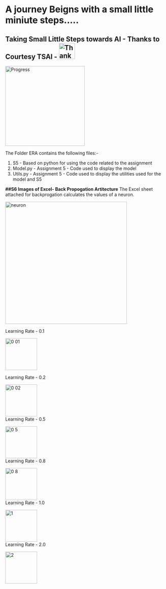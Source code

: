 # A journey Beigns with a small little miniute steps.....
## Taking Small Little Steps towards AI - Thanks to Courtesy TSAI - <img width="50" alt="Thank_you" src="https://github.com/padmanabh275/ERA1/assets/44230428/1b33dd38-a36f-4b9f-bf75-1491cf451c46">


<img width="250" alt="Progress" src="https://github.com/padmanabh275/ERA1/assets/44230428/73983d83-0a18-46ab-8678-08cc0f6b47ed">

The Folder ERA contains the following files:-

1. S5 - Based on python for using the code related to the assignment
2. Model.py - Assignment 5 - Code used to display the model 
3. Utils.py - Assignment 5 - Code used to display the utilities used for the model and S5 



**##S6 Images of Excel- Back Propogation Artitecture** 
The Excel sheet attached for backprogation calculates the values of a neuron. 

<img width="383" alt="neuron" src="https://github.com/padmanabh275/ERA1/assets/44230428/d5532e5c-f83c-430f-adb1-541a9b75af49">


Learning Rate - 0.1


<img width="100" alt="0 01" src="https://github.com/padmanabh275/ERA1/assets/44230428/711c9845-3d26-472d-a231-28cd791d4080"> <br>

Learning Rate - 0.2
       

<img width="100" alt="0 02" src="https://github.com/padmanabh275/ERA1/assets/44230428/d77a5d3c-8eac-4795-b0f3-1dca886ff15e"> <br>
Learning Rate - 0.5
       

<img width="100" alt="0 5" src="https://github.com/padmanabh275/ERA1/assets/44230428/9ed4e66f-4aad-4670-9837-7ca838df7449"> <br>
Learning Rate - 0.8
        

<img width="100" alt="0 8" src="https://github.com/padmanabh275/ERA1/assets/44230428/71afa773-3d7c-42cb-a4fd-dffc6a60f094"> <br>
Learning Rate - 1.0
       

<img width="100" alt="1" src="https://github.com/padmanabh275/ERA1/assets/44230428/d2695cc5-e3c4-4ba8-ab9a-1d93590a0a65"> <br>
Learning Rate - 2.0
        

<img width="100" alt="2" src="https://github.com/padmanabh275/ERA1/assets/44230428/27efe2fe-c65a-4c38-9983-26f09cdcf071"> <br>
